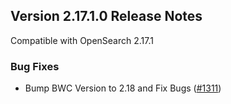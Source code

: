 ## Version 2.17.1.0 Release Notes

Compatible with OpenSearch 2.17.1

### Bug Fixes
* Bump BWC Version to 2.18 and Fix Bugs ([#1311](https://github.com/opensearch-project/anomaly-detection/pull/1311))